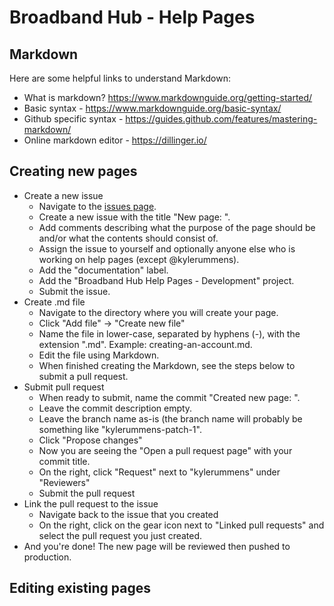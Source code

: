 # Broadband Hub - Help Pages

## Markdown

Here are some helpful links to understand Markdown:
- What is markdown? https://www.markdownguide.org/getting-started/
- Basic syntax - https://www.markdownguide.org/basic-syntax/
- Github specific syntax - https://guides.github.com/features/mastering-markdown/
- Online markdown editor - https://dillinger.io/


## Creating new pages
- Create a new issue
  - Navigate to the [issues page](https://github.com/broadband-hub/help-pages/issues).
  - Create a new issue with the title "New page: <page name>".
  - Add comments describing what the purpose of the page should be and/or what the contents should consist of.
  - Assign the issue to yourself and optionally anyone else who is working on help pages (except @kylerummens).
  - Add the "documentation" label.
  - Add the "Broadband Hub Help Pages - Development" project.
  - Submit the issue.
- Create .md file
  - Navigate to the directory where you will create your page.
  - Click "Add file" -> "Create new file"
  - Name the file in lower-case, separated by hyphens (-), with the extension ".md". Example: creating-an-account.md.
  - Edit the file using Markdown.
  - When finished creating the Markdown, see the steps below to submit a pull request.
- Submit pull request
  - When ready to submit, name the commit "Created new page: <page name>".
  - Leave the commit description empty.
  - Leave the branch name as-is (the branch name will probably be something like "kylerummens-patch-1".
  - Click "Propose changes"
  - Now you are seeing the "Open a pull request page" with your commit title.
  - On the right, click "Request" next to "kylerummens" under "Reviewers"
  - Submit the pull request
- Link the pull request to the issue
  - Navigate back to the issue that you created
  - On the right, click on the gear icon next to "Linked pull requests" and select the pull request you just created.
- And you're done! The new page will be reviewed then pushed to production.



## Editing existing pages

